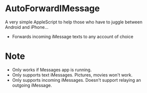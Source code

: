 AutoForwardIMessage
===================

A very simple AppleScript to help those who have to juggle between Android and iPhone...
- Forwards incoming iMessage texts to any account of choice

Note
====
- Only works if Messages app is running.
- Only supports text iMessages. Pictures, movies won't work.
- Only supports incoming iMessages. Doesn't support relaying an outgoing iMessage.
